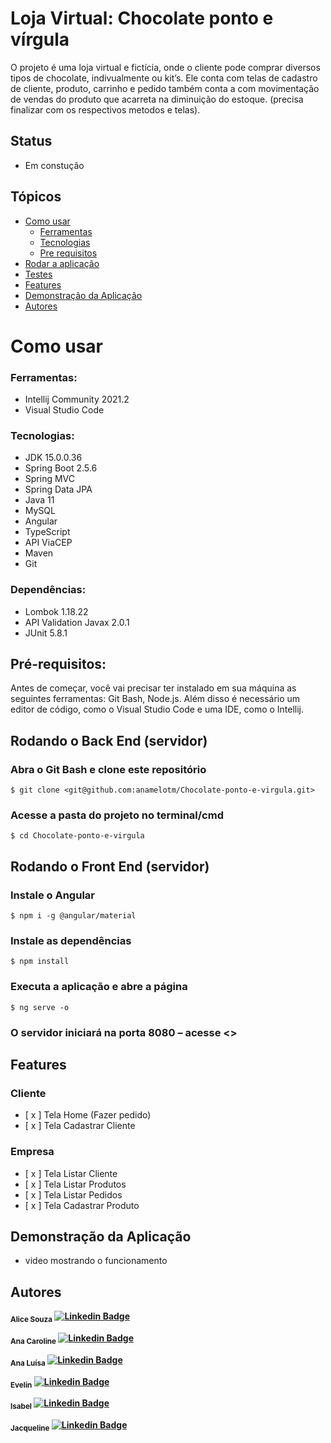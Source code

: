 # Loja Virtual: Chocolate ponto e vírgula

O projeto é uma loja virtual e fictícia, onde o cliente pode comprar diversos tipos de chocolate, indivualmente ou kit’s. Ele conta com telas de cadastro de cliente, produto, carrinho e pedido também conta a com movimentação de vendas do produto que acarreta na diminuição do estoque. (precisa finalizar com os respectivos metodos e telas).

## Status
- Em constução

## Tópicos
<!--ts-->
* [Como usar](#como-usar)
	* [Ferramentas](#ferramentas)
	* [Tecnologias](#tecnologias)
	* [Pre requisitos](#pre-requisitos)
* [Rodar a aplicação](#rodar-aplicacao)
* [Testes](#testes)
* [Features](#features)
* [Demonstração da Aplicação](#demonstracao-aplicacao)
* [Autores](#autores)
<!--te-->

# Como usar
### Ferramentas:
*   Intellij Community 2021.2
*   Visual Studio Code

### Tecnologias:
*   JDK 15.0.0.36
*   Spring Boot 2.5.6
*	Spring MVC
*	Spring Data JPA 
*	Java 11
*	MySQL
*   Angular
*   TypeScript
*   API ViaCEP
*   Maven
*   Git

### Dependências:
*   Lombok 1.18.22
*   API Validation Javax 2.0.1
*   JUnit 5.8.1


## Pré-requisitos:
Antes de começar, você vai precisar ter instalado em sua máquina as seguintes ferramentas: Git Bash, Node.js.
Além disso é necessário um editor de código, como o Visual Studio Code e uma IDE, como o Intellij.

## Rodando o Back End (servidor)

### Abra o Git Bash e clone este repositório
	$ git clone <git@github.com:anamelotm/Chocolate-ponto-e-virgula.git>
### Acesse a pasta do projeto no terminal/cmd
	$ cd Chocolate-ponto-e-virgula

## Rodando o Front End (servidor)

### Instale o Angular
	$ npm i -g @angular/material
### Instale as dependências
	$ npm install

### Executa a aplicação e abre a página
	$ ng serve -o

### O servidor iniciará na porta 8080 – acesse <>



## Features

### Cliente
- [ x ] Tela Home (Fazer pedido)
- [ x ] Tela Cadastrar Cliente

### Empresa
- [ x ] Tela Listar Cliente
- [ x ] Tela Listar Produtos
- [ x ] Tela Listar Pedidos
- [ x ] Tela Cadastrar Produto

## Demonstração da Aplicação
- video mostrando o funcionamento

## Autores
<sub><b>Alice Souza<b></sub></a>
[![Linkedin Badge](https://img.shields.io/badge/-Alice-blue?style=flat-square&logo=Linkedin&logoColor=white&link=https:https://www.linkedin.com/in/alicefms/)](https://www.linkedin.com/in/alicefms/)

<sub><b>Ana Caroline<b></sub></a>
[![Linkedin Badge](https://img.shields.io/badge/-Ana_Caroline-blue?style=flat-square&logo=Linkedin&logoColor=white&link=https:https://www.linkedin.com/in/ana-caroline-vilela-53a824209/)](https://www.linkedin.com/in/ana-caroline-vilela-53a824209/)

<sub><b>Ana Luísa<b></sub></a>
[![Linkedin Badge](https://img.shields.io/badge/-Ana_Luísa-blue?style=flat-square&logo=Linkedin&logoColor=white&link=https://www.linkedin.com/in/analuisatmelo/)](https://www.linkedin.com/in/analuisatmelo/) 

<sub><b>Evelin<b></sub></a>
[![Linkedin Badge](https://img.shields.io/badge/-Evellin-blue?style=flat-square&logo=Linkedin&logoColor=white&link=https://www.linkedin.com/in/evelin-kashimir-ferraz-4a6553210/)](https://www.linkedin.com/in/evelin-kashimir-ferraz-4a6553210/) 

<sub><b>Isabel<b></sub></a>
[![Linkedin Badge](https://img.shields.io/badge/-Isabel-blue?style=flat-square&logo=Linkedin&logoColor=white&link=https://www.linkedin.com/in/isabel-vargas-desenvolvedora/)](https://www.linkedin.com/in/isabel-vargas-desenvolvedora/) 

<sub><b>Jacqueline<b></sub></a>
[![Linkedin Badge](https://img.shields.io/badge/-Jacqueline-blue?style=flat-square&logo=Linkedin&logoColor=white&link=https://www.linkedin.com/in/jacquelinepslima/)](https://www.linkedin.com/in/jacquelinepslima/) 

